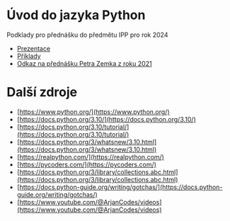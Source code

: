 Úvod do jazyka Python
======================
Podklady pro přednášku do předmětu IPP pro rok 2024

* [Prezentace](https://github.com/regeciovad/IPP-2024/blob/main/slides.pdf)
* [Příklady](https://github.com/regeciovad/IPP-2024/tree/main/examples)
* [Odkaz na přednášku Petra Zemka z roku 2021](https://github.com/s3rvac/talks/tree/master/2021-03-08-Introduction-to-Python)


Další zdroje
======================
* [https://www.python.org/](https://www.python.org/)
* [https://docs.python.org/3.10/](https://docs.python.org/3.10/)
* [https://docs.python.org/3.10/tutorial/](https://docs.python.org/3.10/tutorial/)
* [https://docs.python.org/3/whatsnew/3.10.html](https://docs.python.org/3/whatsnew/3.10.html)
* [https://realpython.com/](https://realpython.com/)
* [https://pycoders.com/](https://pycoders.com/)
* [https://docs.python.org/3/library/collections.abc.html](https://docs.python.org/3/library/collections.abc.html)
* [https://docs.python-guide.org/writing/gotchas/](https://docs.python-guide.org/writing/gotchas/)
* [https://www.youtube.com/@ArjanCodes/videos](https://www.youtube.com/@ArjanCodes/videos)
